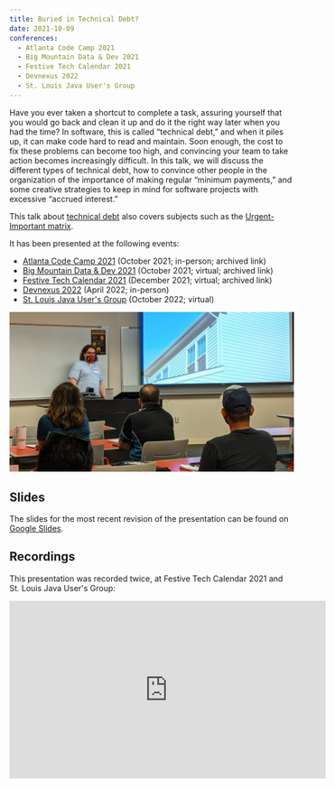 ```yaml
---
title: Buried in Technical Debt?
date: 2021-10-09
conferences:
  - Atlanta Code Camp 2021
  - Big Mountain Data & Dev 2021
  - Festive Tech Calendar 2021
  - Devnexus 2022
  - St. Louis Java User's Group
---
```


Have you ever taken a shortcut to complete a task, assuring yourself that you would go back and clean it up and do it
the right way later when you had the time? In software, this is called “technical debt,” and when it piles up, it can
make code hard to read and maintain. Soon enough, the cost to fix these problems can become too high, and convincing
your team to take action becomes increasingly difficult. In this talk, we will discuss the different types of technical
debt, how to convince other people in the organization of the importance of making regular “minimum payments,” and some
creative strategies to keep in mind for software projects with excessive “accrued interest.”

This talk about [technical debt](/thoughts/technical-debt) also covers subjects such as the
[Urgent-Important matrix](/thoughts/urgent-important-matrix).

It has been presented at the following events:

- [Atlanta Code Camp 2021](https://web.archive.org/web/20210619025348/https://atlantacodecamp.com/2021/Schedule)
  (October 2021; in-person; archived link)
- [Big Mountain Data & Dev 2021](https://web.archive.org/web/20211208185557/https://www.utahgeekevents.com/events/big-mountain-data-dev-2021/)
  (October 2021; virtual; archived link)
- [Festive Tech Calendar 2021](https://web.archive.org/web/20220111140549/https://festivetechcalendar.com/) (December
  2021; virtual; archived link)
- [Devnexus 2022](https://devnexus.com/archive/devnexus2022/presentations/6812/) (April 2022; in-person)
- [St. Louis Java User's Group](https://www.meetup.com/gatewayjug/events/287572422/) (October 2022; virtual)

![Chris Stone giving Buried in Technical Debt talk at Atlanta Code Camp 2021](/img/technical-debt-event-atlanta-code-camp.jpeg)

## Slides

The slides for the most recent revision of the presentation can be found on
[Google Slides](https://docs.google.com/presentation/d/1jc5m9-xPV5eJ-VKD2QcpDOlgDWaJzQMhVm2eWanhRno/edit).

## Recordings

This presentation was recorded twice, at Festive Tech Calendar 2021 and St. Louis Java User's Group:

<iframe width="560" height="315" src="https://www.youtube.com/embed/videoseries?list=PL0wn6TdD-reNHq4yaTPjtjeain5ik58OL" title="YouTube video player" frameborder="0" allow="accelerometer; autoplay; clipboard-write; encrypted-media; gyroscope; picture-in-picture; web-share" allowfullscreen></iframe>
